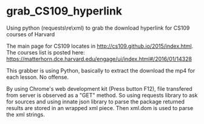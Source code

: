 # grab_CS109_hyperlink
Using python (requests\re\xml) to grab the download hyperlink for CS109 courses of Harvard

The main page for CS109 locates in http://cs109.github.io/2015/index.html.
The courses list is posted here: https://matterhorn.dce.harvard.edu/engage/ui/index.html#/2016/01/14328

This grabber is using Python, basically to extract the download the mp4 for each lesson. No offense.

By using Chrome's web development kit (Press button F12), file transfered from server is observed as a "GET" method. So using requests library to ask for sources and using innate json library to parse the package returned
results are stored in an wrapped xml piece. Then xml.dom is used to parse the xml strings.
